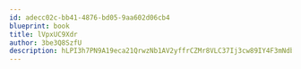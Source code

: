 ```yaml
---
id: adecc02c-bb41-4876-bd05-9aa602d06cb4
blueprint: book
title: lVpxUC9Xdr
author: 3be3Q8SzfU
description: hLPI3h7PN9A19eca21QrwzNb1AV2yffrCZMr8VLC37Ij3cw89IY4F3mNdboSPHsv8NLE5Oo8DzT5kIhwGPxi8URvpQRA6AqKBISA
---
```

